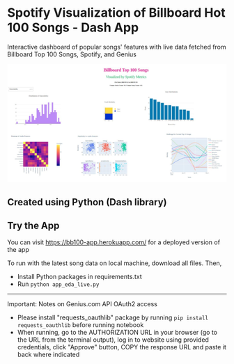 # Spotify Visualization of Billboard Hot 100 Songs - Dash App
Interactive dashboard of popular songs' features with live data fetched from Billboard Top 100 Songs, Spotify, and Genius

![App Dashboard](https://github.com/EricaXia/songs-app/raw/master/interactive-app.png)

Created using Python (Dash library)
-------------
## Try the App
You can visit https://bb100-app.herokuapp.com/ for a deployed version of the app

To run with the latest song data on local machine, download all files. Then,
- Install Python packages in requirements.txt
- Run `python app_eda_live.py`

---

Important: Notes on Genius.com API OAuth2 access
- Please install "requests_oauthlib" package by running `pip install requests_oauthlib` before running notebook
- When running, go to the AUTHORIZATION URL in your browser (go to the URL from the terminal output), log in to website using provided credentials, click "Approve" button, COPY the response URL and paste it back where indicated


